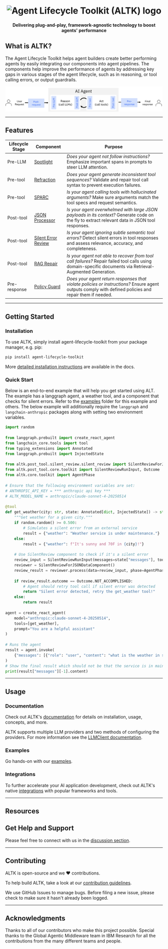 <h1 align="center" >
    <img alt="Agent Lifecycle Toolkit (ALTK) logo" src="docs/assets/logo.png" height="120">
</h1>

<h4 align="center">Delivering plug-and-play, framework-agnostic technology to boost agents' performance</h4>

## What is ALTK?
The Agent Lifecycle Toolkit helps agent builders create better performing agents by easily integrating our components into agent pipelines. The components help improve the performance of agents by addressing key gaps in various stages of the agent lifecycle, such as in reasoning, or tool calling errors, or output guardrails.

![lifecycle.png](docs/assets/lifecycle.png)

---

## Features
<!--
[TODO: move up in the order of sections?] -->

| Lifecycle Stage | Component                                                              | Purpose |
|-----------------|------------------------------------------------------------------------|------------------------------------------------------------------------------------------------------------------------------------------------------------------------------------------------------------------------------------------------------|
| Pre-LLM         | [Spotlight](altk/pre_llm/spotlight)                                    | *Does your agent not follow instructions?* Emphasize important spans in prompts to steer LLM attention. |
| Pre-tool        | [Refraction](altk/pre_tool/refraction)              | *Does your agent generate inconsistent tool sequences?* Validate and repair tool call syntax to prevent execution failures. |
| Pre-tool        | [SPARC](altk/pre_tool/sparc)                        | *Is your agent calling tools with hallucinated arguments?* Make sure arguments match the tool specs and request semantics. |
| Post-tool       | [JSON Processor](altk/post_tool/code_generation)                                                       | *Is your agent overwhelmed with large JSON payloads in its context?* Generate code on the fly to extract relevant data in JSON tool responses. |
| Post-tool       | [Silent Error Review](altk/post_tool/silent_review) | *Is your agent ignoring subtle semantic tool errors?* Detect silent errors in tool responses and assess relevance, accuracy, and completeness. |
| Post-tool       | [RAG Repair](altk/post_tool/rag_repair)             | *Is your agent not able to recover from tool call failures?* Repair failed tool calls using domain-specific documents via Retrieval-Augmented Generation. |
| Pre-response    | [Policy Guard](altk/pre_response/policy_guard)                              | *Does your agent return responses that violate policies or instructions?* Ensure agent outputs comply with defined policies and repair them if needed. |

---

## Getting Started

### Installation

To use ALTK, simply install agent-lifecycle-toolkit from your package manager, e.g. pip:

```bash
pip install agent-lifecycle-toolkit
```

More [detailed installation instructions]() are available in the docs.
<!-- [TODO: add link] -->

### Quick Start
Below is an end-to-end example that will help you get started using ALT. The example has a langgraph agent, a weather tool, and a component that checks for silent errors. Refer to the [examples](examples) folder for this example and others. The below example will additionally require the `langgraph` and `langchain-anthropic` packages along with setting two environment variables.

```python
import random

from langgraph.prebuilt import create_react_agent
from langchain_core.tools import tool
from typing_extensions import Annotated
from langgraph.prebuilt import InjectedState

from altk.post_tool.silent_review.silent_review import SilentReviewForJSONDataComponent
from altk.post_tool.core.toolkit import SilentReviewRunInput, Outcome
from altk.core.toolkit import AgentPhase

# Ensure that the following environment variables are set:
# ANTHROPIC_API_KEY = *** anthropic api key ***
# ALTK_MODEL_NAME = anthropic/claude-sonnet-4-20250514

@tool
def get_weather(city: str, state: Annotated[dict, InjectedState]) -> str:
    """Get weather for a given city."""
    if random.random() >= 0.500:
        # Simulates a silent error from an external service
        result = {"weather": "Weather service is under maintenance."}
    else:
        result = {"weather": f"It's sunny and 70F in {city}!"}

    # Use SilentReview component to check if it's a silent error
    review_input = SilentReviewRunInput(messages=state["messages"], tool_response=result)
    reviewer = SilentReviewForJSONDataComponent()
    review_result = reviewer.process(data=review_input, phase=AgentPhase.RUNTIME)

    if review_result.outcome == Outcome.NOT_ACCOMPLISHED:
        # Agent should retry tool call if silent error was detected
        return "Silent error detected, retry the get_weather tool!"
    else:
        return result

agent = create_react_agent(
    model="anthropic:claude-sonnet-4-20250514",
    tools=[get_weather],
    prompt="You are a helpful assistant"
)

# Runs the agent
result = agent.invoke(
    {"messages": [{"role": "user", "content": "what is the weather in sf"}]}
)
# Show the final result which should not be that the service is in maintenance.
print(result["messages"][-1].content)
```

<!-- More advanced usage options are available in the [docs](). -->
<!-- [TODO: add link] -->

---

## Usage

### Documentation

Check out ALTK's [documentation](https://pages.github.com/AgentToolkit/agent-lifecycle-toolkit/) for details on
installation, usage, concepts, and more.

ALTK supports multiple LLM providers and two methods of configuring the providers. For more information see the [LLMClient documentation](https://github.com/AgentToolkit/agent-lifecycle-toolkit/blob/main/altk/toolkit_core/llm/README.md).

### Examples
Go hands-on with our [examples](examples).

### Integrations
To further accelerate your AI application development, check out ALTK's native
[integrations](./docs/integrations.md) with popular frameworks and tools.

---

## Resources

## Get Help and Support
Please feel free to connect with us in the [discussion section](https://github.com/AgentToolkit/agent-lifecycle-toolkit).

---

## Contributing
ALTK is open-source and we ❤️ contributions.

To help build ALTK, take a look at our [contribution guidelines](CONTRIBUTING.md).

We use GitHub Issues to manage bugs. Before filing a new issue, please check to make sure it hasn't already been logged.

---

## Acknowledgments
Thanks to all of our contributors who make this project possible. Special thanks to the Global Agentic Middleware team in IBM Research for all the contributions from the many different teams and people.
